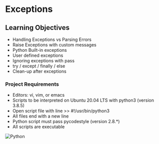# Exceptions

## Learning Objectives
* Handling Exceptions vs Parsing Errors
* Raise Exceptions with custom messages
* Python Built-in exceptions
* User defined exceptions
* Ignoring exceptions with pass
* try / except / finally / else
* Clean-up after exceptions

### Project Requirements
* Editors: vi, vim, or emacs
* Scripts to be interpreted on Ubuntu 20.04 LTS with python3 (version 3.8.5)
* Open script file with line >> #!/usr/bin/python3
* All files end with a new line
* Python script must pass pycodestyle (version 2.8.*)
* All scripts are executable 

![Python](https://img.shields.io/badge/python-3670A0?style=for-the-badge&logo=python&logoColor=ffdd54)
